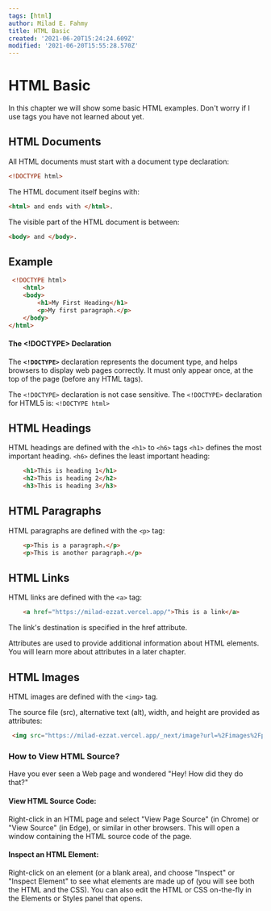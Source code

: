 ```yaml
---
tags: [html]
author: Milad E. Fahmy
title: HTML Basic
created: '2021-06-20T15:24:24.609Z'
modified: '2021-06-20T15:55:28.570Z'
---
```


# HTML Basic

In this chapter we will show some basic HTML examples.
Don't worry if I use tags you have not learned about yet.

## HTML Documents

All HTML documents must start with a document type declaration: 

```html
<!DOCTYPE html>
``` 

The HTML document itself begins with:   
 
 ```html
 <html> and ends with </html>.
 ```

The visible part of the HTML document is between:

```html 
<body> and </body>. 
``` 

## Example 

```html
 <!DOCTYPE html>
    <html>
    <body>
        <h1>My First Heading</h1>
        <p>My first paragraph.</p>
    </body>
</html> 
```

#### The <!DOCTYPE> Declaration

The **`<!DOCTYPE>`** declaration represents the document type, and helps browsers to display web pages correctly.
It must only appear once, at the top of the page (before any HTML tags).

The `<!DOCTYPE>` declaration is not case sensitive.
The `<!DOCTYPE>` declaration for HTML5 is: `<!DOCTYPE html>`

## HTML Headings

HTML headings are defined with the `<h1>` to `<h6>` tags
`<h1>` defines the most important heading. `<h6>`
defines the least important heading: 

```html
    <h1>This is heading 1</h1>
    <h2>This is heading 2</h2>
    <h3>This is heading 3</h3> 
```

## HTML Paragraphs

HTML paragraphs are defined with the  `<p>` tag: 

```html
    <p>This is a paragraph.</p>
    <p>This is another paragraph.</p> 
```

## HTML Links
HTML links are defined with the `<a>` tag:

```html
    <a href="https://milad-ezzat.vercel.app/">This is a link</a> 
```

The link's destination is specified in the href attribute. 

Attributes are used to provide additional information about HTML elements.
You will learn more about attributes in a later chapter.

## HTML Images

HTML images are defined with the `<img>` tag.

The source file (src), alternative text (alt), width, and height are provided as attributes:

```html
 <img src="https://milad-ezzat.vercel.app/_next/image?url=%2Fimages%2Fprofile.png&w=256&q=75" alt="milad-ezzat.vercel.app" width="104" height="142"> 
```

### How to View HTML Source?

Have you ever seen a Web page and wondered "Hey! How did they do that?"

#### View HTML Source Code:
Right-click in an HTML page and select "View Page Source" (in Chrome) or "View Source" (in Edge), or similar in other browsers. This will open a window containing the HTML source code of the page.

#### Inspect an HTML Element:

Right-click on an element (or a blank area), and choose "Inspect" or "Inspect Element" to see what elements are made up of (you will see both the HTML and the CSS). You can also edit the HTML or CSS on-the-fly in the Elements or Styles panel that opens.
